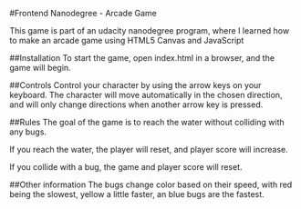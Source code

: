 #Frontend Nanodegree - Arcade Game

This game is part of an udacity nanodegree program, where I learned how to make an arcade game using HTML5 Canvas and JavaScript

##Installation
To start the game, open index.html in a browser, and the game will begin.

##Controls
Control your character by using the arrow keys on your keyboard. The character will move automatically in the chosen direction, and will only change directions when another arrow key is pressed.

##Rules
The goal of the game is to reach the water without colliding with any bugs. 

If you reach the water, the player will reset, and player score will increase.

If you collide with a bug, the game and player score will reset.

##Other information
The bugs change color based on their speed, with red being the slowest, yellow a little faster, an blue bugs are the fastest.